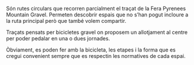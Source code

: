 Són rutes circulars que recorren parcialment el traçat de la Fera Pyrenees Mountain Gravel. Permeten descobrir espais que no s’han pogut incloure a la ruta principal però que també volem compartir.

Traçats pensats per bicicletes gravel on proposem un allotjament al centre per poder pedalar en una o dues jornades.

Òbviament, es poden fer amb la bicicleta, les etapes i la forma que es cregui convenient sempre que es respectin les normatives de cada espai.
